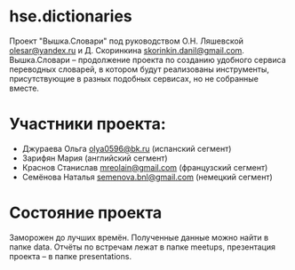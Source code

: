 # hse.dictionaries
Проект "Вышка.Словари" под руководством О.Н. Ляшевской olesar@yandex.ru и Д. Скоринкина skorinkin.danil@gmail.com.
Вышка.Словари – продолжение проекта по созданию удобного сервиса переводных словарей, в котором будут реализованы инструменты, присутствующие в разных подобных сервисах, но не собранные вместе.
# Участники проекта: 
* Джураева Ольга olya0596@bk.ru (испанский сегмент)
* Зарифян Мария (английский сегмент)
* Краснов Станислав mreolain@gmail.com (французский сегмент)
* Семёнова Наталья semenova.bnl@gmail.com (немецкий сегмент)
# Состояние проекта
Заморожен до лучших времён. Полученные данные можно найти в папке data.
Отчёты по встречам лежат в папке meetups, презентация проекта – в папке presentations.
